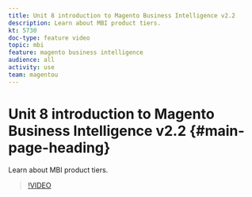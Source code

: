 ```yaml
---
title: Unit 8 introduction to Magento Business Intelligence v2.2
description: Learn about MBI product tiers.
kt: 5730
doc-type: feature video
topic: mbi
feature: magento business intelligence
audience: all
activity: use
team: magentou
---
```


# Unit 8 introduction to Magento Business Intelligence v2.2 {#main-page-heading}

Learn about MBI product tiers.

>[!VIDEO](https://video.tv.adobe.com/v/35985?quality=12&learn=on)